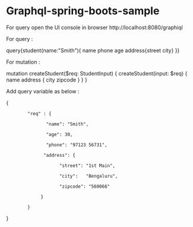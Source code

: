 # Graphql-spring-boots-sample

For query open the UI console in browser http://localhost:8080/graphiql

For query :

query{student(name:"Smith"){
 	name
  phone
  age
  address{street city}
}}

For mutation :

mutation createStudent($req: StudentInput) {
  createStudent(input: $req) {
    name
    address {
      city
      zipcode
    }
  }
}


Add query variable as below :

{

            "req" : {

                   "name": "Smith",

                   "age": 30,

                   "phone": "97123 56731",

                  "address": {

                        "street": "1st Main",

                        "city":   "Bengaluru",

                        "zipcode": "560066"

                 }

            }

}